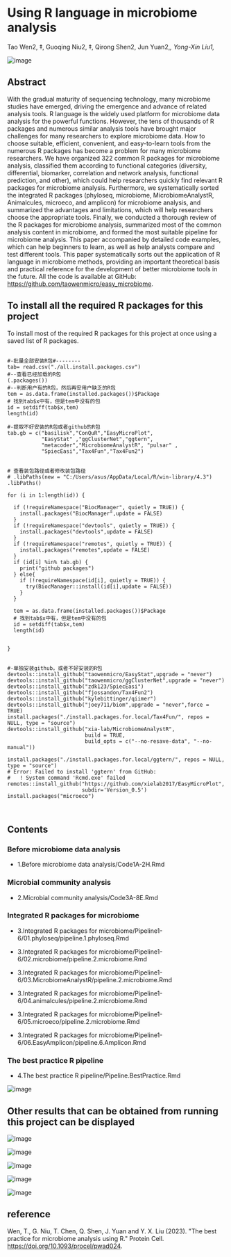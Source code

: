 # Using R language in microbiome analysis

Tao Wen2, ‡, Guoqing Niu2, ‡, Qirong Shen2, Jun Yuan2,*, Yong-Xin Liu1,*

![image](https://mmbiz.qpic.cn/sz_mmbiz_jpg/wJzLDA3fpphpCLxj7oiaJ80BbhMosnEGicr8SiaGAWdcWEct5icHwIoMRNzrXSr093POApTb2T8J7AribjAO8WNdD0g/640?wx_fmt=jpeg&wxfrom=5&wx_lazy=1&wx_co=1)


## Abstract

With the gradual maturity of sequencing technology, many microbiome studies have emerged, driving the emergence and advance of related analysis tools. R language is the widely used platform for microbiome data analysis for the powerful functions. However, the tens of thousands of R packages and numerous similar analysis tools have brought major challenges for many researchers to explore microbiome data. How to choose suitable, efficient, convenient, and easy-to-learn tools from the numerous R packages has become a problem for many microbiome researchers. We have organized 322 common R packages for microbiome analysis, classified them according to functional categories (diversity, differential, biomarker, correlation and network analysis, functional prediction, and other), which could help researchers quickly find relevant R packages for microbiome analysis. Furthermore, we systematically sorted the integrated R packages (phyloseq, microbiome, MicrobiomeAnalystR, Animalcules, microeco, and amplicon) for microbiome analysis, and summarized the advantages and limitations, which will help researchers choose the appropriate tools. Finally, we conducted a thorough review of the R packages for microbiome analysis, summarized most of the common analysis content in microbiome, and formed the most suitable pipeline for microbiome analysis. This paper accompanied by detailed code examples, which can help beginners to learn, as well as help analysts compare and test different tools. This paper systematically sorts out the application of R language in microbiome methods, providing an important theoretical basis and practical reference for the development of better microbiome tools in the future. All the code is available at GitHub: <https://github.com/taowenmicro/easy_microbiome>.

## To install all the required R packages for this project


To install most of the required R packages for this project at once using a saved list of R packages.


```

#-批量全部安装R包#--------
tab= read.csv("./all.install.packages.csv")
#--查看已经加载的R包
(.packages())
#--判断用户有的R包，然后再安用户缺乏的R包
tem = as.data.frame(installed.packages())$Package
# 找到tab$x中有，但是tem中没有的包
id = setdiff(tab$x,tem)
length(id)

#-提取不好安装的R包或者github的R包
tab.gb = c("basilisk","ConQuR","EasyMicroPlot",
           "EasyStat" ,"ggClusterNet","ggtern",
           "metacoder","MicrobiomeAnalystR", "pulsar" ,
           "SpiecEasi","Tax4Fun","Tax4Fun2")


# 查看装包路径或者修改装包路径
# .libPaths(new = "C:/Users/asus/AppData/Local/R/win-library/4.3")
.libPaths()

for (i in 1:length(id)) {

  if (!requireNamespace("BiocManager", quietly = TRUE)) {
    install.packages("BiocManager",update = FALSE)
  }
  if (!requireNamespace("devtools", quietly = TRUE)) {
    install.packages("devtools",update = FALSE)
  }
  if (!requireNamespace("remotes", quietly = TRUE)) {
    install.packages("remotes",update = FALSE)
  }
  if (id[i] %in% tab.gb) {
    print("github packages")
  } else{
    if (!requireNamespace(id[i], quietly = TRUE)) {
      try(BiocManager::install(id[i],update = FALSE))
    }
  }

  tem = as.data.frame(installed.packages())$Package
  # 找到tab$x中有，但是tem中没有的包
  id = setdiff(tab$x,tem)
  length(id)


}


#-单独安装github，或者不好安装的R包
devtools::install_github("taowenmicro/EasyStat",upgrade = "never")
devtools::install_github("taowenmicro/ggClusterNet",upgrade = "never")
devtools::install_github("zdk123/SpiecEasi")
devtools::install_github("fjossandon/Tax4Fun2")
devtools::install_github("kylebittinger/qiimer")
devtools::install_github("joey711/biom",upgrade = "never",force = TRUE)
install.packages("./install.packages.for.local/Tax4Fun/", repos = NULL, type = "source")
devtools::install_github("xia-lab/MicrobiomeAnalystR",
                         build = TRUE,
                         build_opts = c("--no-resave-data", "--no-manual"))

install.packages("./install.packages.for.local/ggtern/", repos = NULL, type = "source")
# Error: Failed to install 'ggtern' from GitHub:
#   ! System command 'Rcmd.exe' failed
remotes::install_github("https://github.com/xielab2017/EasyMicroPlot",
                        subdir='Version_0.5')
install.packages("microeco")



```



## Contents


### Before microbiome data analysis

- 1.Before microbiome data analysis/Code1A-2H.Rmd



### Microbial community analysis

- 2.Microbial community analysis/Code3A-8E.Rmd



### Integrated R packages for microbiome

- 3.Integrated R packages for microbiome/Pipeline1-6/01.phyloseq/pipeline.1.phyloseq.Rmd

- 3.Integrated R packages for microbiome/Pipeline1-6/02.microbiome/pipeline.2.microbiome.Rmd

- 3.Integrated R packages for microbiome/Pipeline1-6/03.MicrobiomeAnalystR/pipeline.2.microbiome.Rmd

- 3.Integrated R packages for microbiome/Pipeline1-6/04.animalcules/pipeline.2.microbiome.Rmd

- 3.Integrated R packages for microbiome/Pipeline1-6/05.microeco/pipeline.2.microbiome.Rmd

- 3.Integrated R packages for microbiome/Pipeline1-6/06.EasyAmplicon/pipeline.6.Amplicon.Rmd



### The best practice R pipeline

- 4.The best practice R pipeline/Pipeline.BestPractice.Rmd

![image](https://mmbiz.qpic.cn/sz_mmbiz_jpg/wJzLDA3fpphpCLxj7oiaJ80BbhMosnEGicvibZlWOgsB1tJpZuDkU7yniakR54JUq6hyJk9JA2mpicMH9fOpZJSQeTw/640?wx_fmt=jpeg&wxfrom=5&wx_lazy=1&wx_co=1)

## Other results that can be obtained from running this project can be displayed


![image](https://mmbiz.qpic.cn/sz_mmbiz_jpg/wJzLDA3fpphpCLxj7oiaJ80BbhMosnEGic5tT0skYIpUviaUodh2EfMtFJeUOviaYr8VNEpjceoZUNHkYWl7Cn0LGQ/640?wx_fmt=jpeg&wxfrom=5&wx_lazy=1&wx_co=1)


![image](https://mmbiz.qpic.cn/sz_mmbiz_jpg/wJzLDA3fpphpCLxj7oiaJ80BbhMosnEGicIodzGmJ8TZqhqJKZ5ZrmwJqKEPwrsk3z6ib5wtpAg5JicicSiaHbdiaA9xA/640?wx_fmt=jpeg&wxfrom=5&wx_lazy=1&wx_co=1)


![image](https://mmbiz.qpic.cn/sz_mmbiz_jpg/wJzLDA3fpphpCLxj7oiaJ80BbhMosnEGicUC5zuUkSnCgVMWCkYAKMQacqd1ZW0vO7ewiaZevFREtKZFbU1A0Ug9Q/640?wx_fmt=jpeg&wxfrom=5&wx_lazy=1&wx_co=1)


![image](https://mmbiz.qpic.cn/sz_mmbiz_jpg/wJzLDA3fpphpCLxj7oiaJ80BbhMosnEGicG4dnMXMPPqRlGY4nQXU1CET0qPoEeZLxVfmiaEzBeNmdNA8jIeKnEHQ/640?wx_fmt=jpeg&wxfrom=5&wx_lazy=1&wx_co=1)

![image](https://mmbiz.qpic.cn/sz_mmbiz_jpg/wJzLDA3fpphpCLxj7oiaJ80BbhMosnEGicZF9VZ3BT1Q1exthU4icxRALx7v1MglEVPqmIbgnJY6bpcAahHK11UuQ/640?wx_fmt=jpeg&wxfrom=5&wx_lazy=1&wx_co=1)


## reference

Wen, T., G. Niu, T. Chen, Q. Shen, J. Yuan and Y. X. Liu (2023). "The best practice for microbiome analysis using R." Protein Cell. https://doi.org/10.1093/procel/pwad024.


